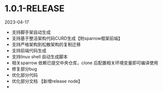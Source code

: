 # 1.0.1-RELEASE
2023-04-17
- 支持脚手架自动生成
- 支持基于整洁架构代码CURD生成【附sparrow框架前端】
- 支持严格架构到松散架构的复制迁移
- 支持前端代码生成
- 支持linux shell 自动生成脚本
- 相关sparrow 依赖已提交中央仓库，clone 后配置相关环境变量即可编译使用
- 修复部分bug
- 优化部分代码
- 优化部分文档 【新增release node】
- 
